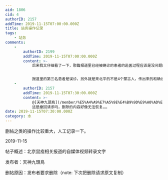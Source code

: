 ```yaml
---
aid: 1806
cid: 4
authorID: 2157
addTime: 2019-11-15T07:00:00.000Z
title: 站务操作记录
tags:
    - 站务
comments:
    -
        authorID: 2199
        addTime: 2019-11-15T07:00:00.000Z
        content: >-
            后来我又仔细看了一下，那篇报道里已经被确诊的患者的赴医过程应该是没问题的，在北平接触的人也是准确的


            报道里的第三名患者是误诊，另外就是来北平的不是4个蒙古人，传出来的和确诊病患同行的另外两个蒙古人，是独自开车来北平就医的，和确诊的病患没关系。
    -
        authorID: 2157
        addTime: 2019-11-15T07:30:00.000Z
        content: >-
            @[天神九頭鳥](/member/%E5%A4%A9%E7%A5%9E%E4%B9%9D%E9%A0%AD%E9%B3%A5) #1
            这是撤回请求吗，删除的内容好像无法恢复……
date: 2019-11-15T07:30:00.000Z
category: 水
---
```


删帖之类的操作比较重大，人工记录一下。

2019-11-15

帖子概述：北京鼠疫相关报道的自媒体视频转录文字

发布者：天神九頭鳥

删帖原因：发布者要求删除（note: 下次把删除请求原文复制）
